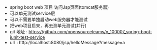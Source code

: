 
- spring boot web 项目 访问Jsp页面(tomcat服务器)
- 可以单元测试service层
- 可以不需要单独启动web服务器才能测试
- 把web项目启来，再去测单元测试(并行)
- git 地址 :  https://github.com/opensourceteams/n_100007_spring-boot-junit-test-service
- url : http://localhost:8080/jsp/helloMessage?message=a